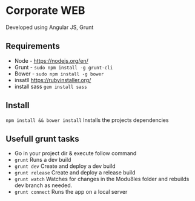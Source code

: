 Corporate WEB
==============================
Developed using Angular JS, Grunt


## Requirements
* Node  - https://nodejs.org/en/
* Grunt - `sudo npm install -g grunt-cli`
* Bower - `sudo npm install -g bower`
* insatll https://rubyinstaller.org/
* install sass `gem install sass`

## Install
`npm install && bower install` Installs the projects dependencies

## Usefull grunt tasks
* Go in your project dir & execute follow command
* `grunt` Runs a dev build
* `grunt dev` Create and deploy a dev build
* `grunt release` Create and deploy a release build
* `grunt watch` Watches for changes in the Modu8les folder and rebuilds dev branch as needed.
* `grunt connect` Runs the app on a local server
